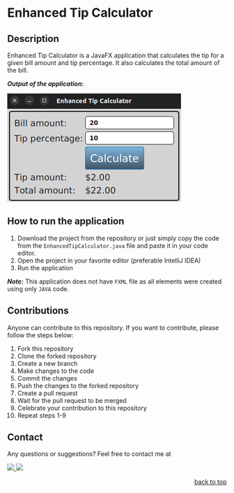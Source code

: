# Enhanced Tip Calculator

## Description

Enhanced Tip Calculator is a JavaFX application that calculates the tip for a given bill amount and tip percentage. It also calculates the total amount of the bill.

***Output of the application:***

![img.png](https://github.com/Alibakhshov/JavaFX/blob/7e00fc2fef62e53f1b7fb85c51ffcea54c784e87/src/Pictures/img.png)


## How to run the application

1. Download the project from the repository or just simply copy the code from the `EnhancedTipCalculator.java` file and paste it in your code editor.
2. Open the project in your favorite editor (preferable IntelliJ IDEA)
3. Run the application

***Note:*** This application does not have `FXML` file as all elements were created using only `JAVA` code. 


## Contributions

Anyone can contribute to this repository. If you want to contribute, please follow the steps below:

1. Fork this repository
2. Clone the forked repository
3. Create a new branch
4. Make changes to the code
5. Commit the changes
6. Push the changes to the forked repository
7. Create a pull request
8. Wait for the pull request to be merged
9. Celebrate your contribution to this repository
10. Repeat steps 1-9

## Contact

Any questions or suggestions? Feel free to contact me at

<a href="https://www.linkedin.com/in/rauf-alibakhshov-6b5aa5210/">
    <img height="40" src="https://cdn2.iconfinder.com/data/icons/social-icon-3/512/social_style_3_in-306.png"/>
</a>

<a href="https://open.spotify.com/playlist/7KmIUNWrK8wEHfQcQfFrQ1?si=0e2d44043b5a40a4">
    <img height="40" src="https://cdn4.iconfinder.com/data/icons/logos-and-brands/512/315_Spotify_logo-128.png"/>
</a>


<p align="right"><a href="#top">back to top</a></p>
